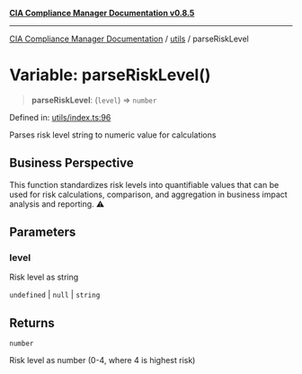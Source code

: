 [**CIA Compliance Manager Documentation v0.8.5**](../../README.md)

***

[CIA Compliance Manager Documentation](../../modules.md) / [utils](../README.md) / parseRiskLevel

# Variable: parseRiskLevel()

> **parseRiskLevel**: (`level`) => `number`

Defined in: [utils/index.ts:96](https://github.com/Hack23/cia-compliance-manager/blob/4f2006283e1cd56feb8daea1f810b2bc8c1b1d1b/src/utils/index.ts#L96)

Parses risk level string to numeric value for calculations

## Business Perspective

This function standardizes risk levels into quantifiable values that
can be used for risk calculations, comparison, and aggregation in
business impact analysis and reporting. ⚠️

## Parameters

### level

Risk level as string

`undefined` | `null` | `string`

## Returns

`number`

Risk level as number (0-4, where 4 is highest risk)
